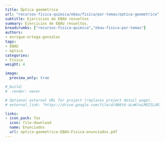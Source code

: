 ```yaml
---
title: Óptica geométrica
url: "recursos-fisica-quimica/ebau/fisica/por-temas/optica-geometrica"
subtitle: Ejercicios de EBAU resueltos
summary: Ejercicios de EBAU resueltos.
breadcrumbs: ["recursos-fisica-quimica","ebau-fisica-por-temas"]
authors:
- enrique-ortega-gonzalez
tags:
- EBAU
- óptica
categories:
- Física
weight: 4

image:
  preview_only: true

#_build:
#  render: never

# Optional external URL for project (replaces project detail page).
# external_link: "https://drive.google.com/file/d/0B6t6-aLmKtoLMDI5LUR3UFBFaG8/view"

links:
- icon_pack: fas
  icon: file-download
  name: Enunciados
  url: optica-geometrica-EBAU-Fisica-enunciados.pdf
---
```


<!-- <iframe src="https://drive.google.com/file/d/0B6t6-aLmKtoLMDI5LUR3UFBFaG8/preview" style="width: 100vw; height: 500px; position: relative; left: 50%; right: 50%; margin-left: -50vw; margin-right: -50vw;" frameborder="0"></iframe> -->

<div id="adobe-dc-view" style="width: 100vw; position: relative; left: 50%; right: 50%; margin-left: -50vw; margin-right: -50vw;"></div>
<script src="https://documentcloud.adobe.com/view-sdk/main.js"></script>
<script type="text/javascript">
	document.addEventListener("adobe_dc_view_sdk.ready", function(){ 
		var adobeDCView = new AdobeDC.View({clientId: "5b6be996ab824b0e8113830d11740fa3", divId: "adobe-dc-view"});
		adobeDCView.previewFile({
			content:{location: {url: "https://fisiquimicamente.com/recursos-fisica-quimica/ebau/fisica/por-temas/optica-geometrica/optica-geometrica-EBAU-Fisica.pdf"}},
			metaData:{fileName: "optica-geometrica-EBAU-Fisica.pdf"}
		}, {embedMode: "IN_LINE"});
	});
</script>